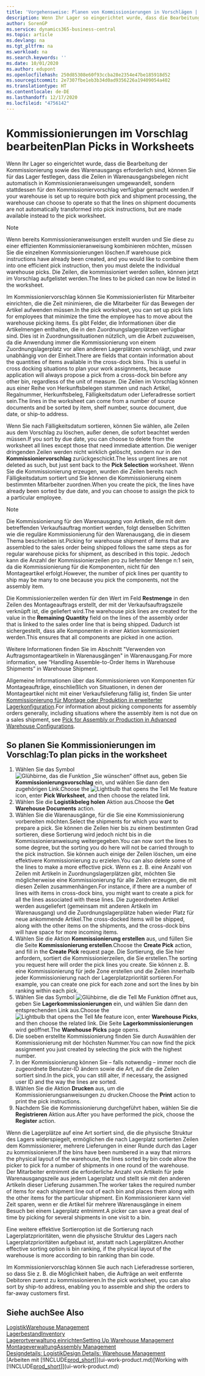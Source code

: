 ```yaml
---
title: 'Vorgehensweise: Planen von Kommissionierungen in Vorschlägen | Microsoft Docs'
description: Wenn Ihr Lager so eingerichtet wurde, dass die Bearbeitung der Kommissionierung sowie des Warenausgangs erforderlich sind, können Sie für das Lager festlegen, dass die Zeilen in Warenausgangsbelegen nicht automatisch in Kommissionieranweisungen umgewandelt, sondern stattdessen für den Kommissioniervorschlag verfügbar gemacht werden.
author: SorenGP
ms.service: dynamics365-business-central
ms.topic: article
ms.devlang: na
ms.tgt_pltfrm: na
ms.workload: na
ms.search.keywords: ''
ms.date: 10/01/2020
ms.author: edupont
ms.openlocfilehash: 250d85308e60f93ccba28e2354e47be185918d52
ms.sourcegitcommit: 2e7307fbe1eb3b34d0ad9356226a19409054a402
ms.translationtype: HT
ms.contentlocale: de-DE
ms.lasthandoff: 12/17/2020
ms.locfileid: "4756142"
---
```

# <a name="plan-picks-in-worksheets"></a><span data-ttu-id="5eaa3-103">Kommissionierungen im Vorschlag bearbeiten</span><span class="sxs-lookup"><span data-stu-id="5eaa3-103">Plan Picks in Worksheets</span></span>

<span data-ttu-id="5eaa3-104">Wenn Ihr Lager so eingerichtet wurde, dass die Bearbeitung der Kommissionierung sowie des Warenausgangs erforderlich sind, können Sie für das Lager festlegen, dass die Zeilen in Warenausgangsbelegen nicht automatisch in Kommissionieranweisungen umgewandelt, sondern stattdessen für den Kommissioniervorschlag verfügbar gemacht werden.</span><span class="sxs-lookup"><span data-stu-id="5eaa3-104">If your warehouse is set up to require both pick and shipment processing, the warehouse can choose to operate so that the lines on shipment documents are not automatically transformed into pick instructions, but are made available instead to the pick worksheet.</span></span>  

> [!NOTE]  
> <span data-ttu-id="5eaa3-105">Wenn bereits Kommissionieranweisungen erstellt wurden und Sie diese zu einer effizienten Kommissionieranweisung kombinieren möchten, müssen Sie die einzelnen Kommissionierungen löschen.</span><span class="sxs-lookup"><span data-stu-id="5eaa3-105">If warehouse pick instructions have already been created, and you would like to combine them into one efficient pick instruction, then you must delete the individual warehouse picks.</span></span> <span data-ttu-id="5eaa3-106">Die Zeilen, die kommissioniert werden sollen, können jetzt im Vorschlag aufgelistet werden.</span><span class="sxs-lookup"><span data-stu-id="5eaa3-106">The lines to be picked can now be listed in the worksheet.</span></span>  

<span data-ttu-id="5eaa3-107">Im Kommissioniervorschlag können Sie Kommissionierlisten für Mitarbeiter einrichten, die die Zeit minimieren, die die Mitarbeiter für das Bewegen der Artikel aufwenden müssen.</span><span class="sxs-lookup"><span data-stu-id="5eaa3-107">In the pick worksheet, you can set up pick lists for employees that minimize the time the employee has to move about the warehouse picking items.</span></span> <span data-ttu-id="5eaa3-108">Es gibt Felder, die Informationen über die Artikelmengen enthalten, die in den Zuordnungslagerplätzen verfügbar sind. Dies ist in Zuordnungssituationen nützlich, um die Arbeit zuzuweisen, da die Anwendung immer die Kommissionierung von einem Zuordnungslagerplatz vor allen anderen Lagerplätzen vorschlägt, und zwar unabhängig von der Einheit.</span><span class="sxs-lookup"><span data-stu-id="5eaa3-108">There are fields that contain information about the quantities of items available in the cross-dock bins. This is useful in cross docking situations to plan your work assignments, because application will always propose a pick from a cross-dock bin before any other bin, regardless of the unit of measure.</span></span> <span data-ttu-id="5eaa3-109">Die Zeilen im Vorschlag können aus einer Reihe von Herkunftsbelegen stammen und nach Artikel, Regalnummer, Herkunftsbeleg, Fälligkeitsdatum oder Lieferadresse sortiert sein.</span><span class="sxs-lookup"><span data-stu-id="5eaa3-109">The lines in the worksheet can come from a number of source documents and be sorted by item, shelf number, source document, due date, or ship-to address.</span></span>  

<span data-ttu-id="5eaa3-110">Wenn Sie nach Fälligkeitsdatum sortieren, können Sie wählen, alle Zeilen aus dem Vorschlag zu löschen, außer denen, die sofort beachtet werden müssen.</span><span class="sxs-lookup"><span data-stu-id="5eaa3-110">If you sort by due date, you can choose to delete from the worksheet all lines except those that need immediate attention.</span></span> <span data-ttu-id="5eaa3-111">Die weniger dringenden Zeilen werden nicht wirklich gelöscht, sondern nur in den **Kommissioniervorschlag** zurückgeschickt.</span><span class="sxs-lookup"><span data-stu-id="5eaa3-111">The less urgent lines are not deleted as such, but just sent back to the **Pick Selection** worksheet.</span></span> <span data-ttu-id="5eaa3-112">Wenn Sie die Kommissionierung erzeugen, wurden die Zeilen bereits nach Fälligkeitsdatum sortiert und Sie können die Kommissionierung einem bestimmten Mitarbeiter zuordnen.</span><span class="sxs-lookup"><span data-stu-id="5eaa3-112">When you create the pick, the lines have already been sorted by due date, and you can choose to assign the pick to a particular employee.</span></span>  

> [!NOTE]  
> <span data-ttu-id="5eaa3-113">Die Kommissionierung für den Warenausgang von Artikeln, die mit dem betreffenden Verkaufsauftrag montiert werden, folgt denselben Schritten wie die reguläre Kommissionierung für den Warenausgang, die in diesem Thema beschrieben ist.</span><span class="sxs-lookup"><span data-stu-id="5eaa3-113">Picking for warehouse shipment of items that are assembled to the sales order being shipped follows the same steps as for regular warehouse picks for shipment, as described in this topic.</span></span> <span data-ttu-id="5eaa3-114">Jedoch kann die Anzahl der Kommissionierzeilen pro zu liefernder Menge n:1 sein, da die Kommissionierung für die Komponenten, nicht für den Montageartikel erfolgt.</span><span class="sxs-lookup"><span data-stu-id="5eaa3-114">However, the number of pick lines per quantity to ship may be many to one because you pick the components, not the assembly item.</span></span>  
>
> <span data-ttu-id="5eaa3-115">Die Kommissionierzeilen werden für den Wert im Feld **Restmenge** in den Zeilen des Montageauftrags erstellt, der mit der Verkaufsauftragszeile verknüpft ist, die geliefert wird.</span><span class="sxs-lookup"><span data-stu-id="5eaa3-115">The warehouse pick lines are created for the value in the **Remaining Quantity** field on the lines of the assembly order that is linked to the sales order line that is being shipped.</span></span> <span data-ttu-id="5eaa3-116">Dadurch ist sichergestellt, dass alle Komponenten in einer Aktion kommissioniert werden.</span><span class="sxs-lookup"><span data-stu-id="5eaa3-116">This ensures that all components are picked in one action.</span></span>  
>
> <span data-ttu-id="5eaa3-117">Weitere Informationen finden Sie im Abschnitt "Verwenden von Auftragsmontageartikeln in Warenausgängen" in Warenausgang.</span><span class="sxs-lookup"><span data-stu-id="5eaa3-117">For more information, see “Handling Assemble-to-Order Items in Warehouse Shipments” in Warehouse Shipment.</span></span>  
>
> <span data-ttu-id="5eaa3-118">Allgemeine Informationen über das Kommissionieren von Komponenten für Montageaufträge, einschließlich von Situationen, in denen der Montageartikel nicht mit einer Verkaufslieferung fällig ist, finden Sie unter [Kommissionierung für Montage oder Produktion in erweiterter Lagerkonfiguration](warehouse-how-to-pick-for-internal-operations-in-advanced-warehousing.md).</span><span class="sxs-lookup"><span data-stu-id="5eaa3-118">For information about picking components for assembly orders generally, including situations where the assembly item is not due on a sales shipment, see [Pick for Assembly or Production in Advanced Warehouse Configurations](warehouse-how-to-pick-for-internal-operations-in-advanced-warehousing.md).</span></span>  

## <a name="to-plan-picks-in-the-worksheet"></a><span data-ttu-id="5eaa3-119">So planen Sie Kommissionierungen im Vorschlag:</span><span class="sxs-lookup"><span data-stu-id="5eaa3-119">To plan picks in the worksheet</span></span>

1. <span data-ttu-id="5eaa3-120">Wählen Sie das Symbol ![Glühbirne, das die Funktion „Sie wünschen“ öffnet](media/ui-search/search_small.png "Was möchten Sie tun?") aus, geben Sie **Kommissionierungsvorschlag** ein, und wählen Sie dann den zugehörigen Link.</span><span class="sxs-lookup"><span data-stu-id="5eaa3-120">Choose the ![Lightbulb that opens the Tell Me feature](media/ui-search/search_small.png "Tell me what you want to do") icon, enter **Pick Worksheet**, and then choose the related link.</span></span>  
2. <span data-ttu-id="5eaa3-121">Wählen Sie die **Logistikbeleg holen** Aktion aus.</span><span class="sxs-lookup"><span data-stu-id="5eaa3-121">Choose the **Get Warehouse Documents** action.</span></span>  
3. <span data-ttu-id="5eaa3-122">Wählen Sie die Warenausgänge, für die Sie eine Kommissionierung vorbereiten möchten.</span><span class="sxs-lookup"><span data-stu-id="5eaa3-122">Select the shipments for which you want to prepare a pick.</span></span> <span data-ttu-id="5eaa3-123">Sie können die Zeilen hier bis zu einem bestimmten Grad sortieren, diese Sortierung wird jedoch nicht bis in die Kommissionieranweisung weitergegeben.</span><span class="sxs-lookup"><span data-stu-id="5eaa3-123">You can now sort the lines to some degree, but the sorting you do here will not be carried through to the pick instruction.</span></span> <span data-ttu-id="5eaa3-124">Sie können auch einige der Zeilen löschen, um eine effektivere Kommissionierung zu erzielen.</span><span class="sxs-lookup"><span data-stu-id="5eaa3-124">You can also delete some of the lines to make a more effective pick.</span></span> <span data-ttu-id="5eaa3-125">Wenn es z. B. eine Anzahl von Zeilen mit Artikeln in Zuordnungslagerplätzen gibt, möchten Sie möglicherweise eine Kommissionierung für alle Zeilen erzeugen, die mit diesen Zeilen zusammenhängen.</span><span class="sxs-lookup"><span data-stu-id="5eaa3-125">For instance, if there are a number of lines with items in cross-dock bins, you might want to create a pick for all the lines associated with these lines.</span></span> <span data-ttu-id="5eaa3-126">Die zugeordneten Artikel werden ausgeliefert (gemeinsam mit anderen Artikeln im Warenausgang) und die Zuordnungslagerplätze haben wieder Platz für neue ankommende Artikel.</span><span class="sxs-lookup"><span data-stu-id="5eaa3-126">The cross-docked items will be shipped, along with the other items on the shipments, and the cross-dock bins will have space for more incoming items.</span></span>  
4. <span data-ttu-id="5eaa3-127">Wählen Sie die Aktion **Kommissionierung erstellen** aus, und füllen Sie die Seite **Kommissionierung erstellen**.</span><span class="sxs-lookup"><span data-stu-id="5eaa3-127">Choose the **Create Pick** action, and fill in the **Create Pick** request page.</span></span> <span data-ttu-id="5eaa3-128">Die Sortierung, die Sie hier anfordern, sortiert die Kommissionierzeilen, die Sie erstellen.</span><span class="sxs-lookup"><span data-stu-id="5eaa3-128">The sorting you request here will order the pick lines you create.</span></span> <span data-ttu-id="5eaa3-129">Sie können z. B. eine Kommissionierung für jede Zone erstellen und die Zeilen innerhalb jeder Kommissionierung nach der Lagerplatzpriorität sortieren.</span><span class="sxs-lookup"><span data-stu-id="5eaa3-129">For example, you can create one pick for each zone and sort the lines by bin ranking within each pick.</span></span>  
5. <span data-ttu-id="5eaa3-130">Wählen Sie das Symbol ![Glühbirne, die die Tell Me Funktion öffnet](media/ui-search/search_small.png "Was möchten Sie tun?") aus, geben Sie **Lagerkommissionierungen** ein, und wählen Sie dann den entsprechenden Link aus.</span><span class="sxs-lookup"><span data-stu-id="5eaa3-130">Choose the ![Lightbulb that opens the Tell Me feature](media/ui-search/search_small.png "Tell me what you want to do") icon, enter **Warehouse Picks**, and then choose the related link.</span></span> <span data-ttu-id="5eaa3-131">Die Seite **Lagerkommissionierungen** wird geöffnet.</span><span class="sxs-lookup"><span data-stu-id="5eaa3-131">The **Warehouse Picks** page opens.</span></span>  
6. <span data-ttu-id="5eaa3-132">Die soeben erstellte Kommissionierung finden Sie durch Auswählen der Kommissionierung mit der höchsten Nummer.</span><span class="sxs-lookup"><span data-stu-id="5eaa3-132">You can now find the pick assignment you just created by selecting the pick with the highest number.</span></span>  
7. <span data-ttu-id="5eaa3-133">In der Kommissionierung können Sie – falls notwendig – immer noch die zugeordnete Benutzer-ID ändern sowie die Art, auf die die Zeilen sortiert sind.</span><span class="sxs-lookup"><span data-stu-id="5eaa3-133">In the pick, you can still alter, if necessary, the assigned user ID and the way the lines are sorted.</span></span>  
8. <span data-ttu-id="5eaa3-134">Wählen Sie die Aktion **Drucken** aus, um die Kommissionierungsanweisungen zu drucken.</span><span class="sxs-lookup"><span data-stu-id="5eaa3-134">Choose the **Print** action to print the pick instructions.</span></span>  
9. <span data-ttu-id="5eaa3-135">Nachdem Sie die Kommissionierung durchgeführt haben, wählen Sie die **Registrieren** Aktion aus.</span><span class="sxs-lookup"><span data-stu-id="5eaa3-135">After you have performed the pick, choose the **Register** action.</span></span>  

<span data-ttu-id="5eaa3-136">Wenn die Lagerplätze auf eine Art sortiert sind, die die physische Struktur des Lagers widerspiegelt, ermöglichen die nach Lagerplatz sortierten Zeilen dem Kommissionierer, mehrere Lieferungen in einer Runde durch das Lager zu kommissionieren.</span><span class="sxs-lookup"><span data-stu-id="5eaa3-136">If the bins have been numbered in a way that mirrors the physical layout of the warehouse, the lines sorted by bin code allow the picker to pick for a number of shipments in one round of the warehouse.</span></span> <span data-ttu-id="5eaa3-137">Der Mitarbeiter entnimmt die erforderliche Anzahl von Artikeln für jede Warenausgangszeile aus jedem Lagerplatz und stellt sie mit den anderen Artikeln dieser Lieferung zusammen.</span><span class="sxs-lookup"><span data-stu-id="5eaa3-137">The worker takes the required number of items for each shipment line out of each bin and places them along with the other items for the particular shipment.</span></span> <span data-ttu-id="5eaa3-138">Ein Kommissionierer kann viel Zeit sparen, wenn er die Artikel für mehrere Warenausgänge in einem Besuch bei einem Lagerplatz entnimmt.</span><span class="sxs-lookup"><span data-stu-id="5eaa3-138">A picker can save a great deal of time by picking for several shipments in one visit to a bin.</span></span>  

<span data-ttu-id="5eaa3-139">Eine weitere effektive Sortieroption ist die Sortierung nach Lagerplatzprioritäten, wenn die physische Struktur des Lagers nach Lagerplatzprioritäten aufgebaut ist, anstatt nach Lagerplätzen.</span><span class="sxs-lookup"><span data-stu-id="5eaa3-139">Another effective sorting option is bin ranking, if the physical layout of the warehouse is more according to bin ranking than bin code.</span></span>  

<span data-ttu-id="5eaa3-140">Im Kommissioniervorschlag können Sie auch nach Lieferadresse sortieren, so dass Sie z. B. die Möglichkeit haben, die Aufträge an weit entfernte Debitoren zuerst zu kommissionieren.</span><span class="sxs-lookup"><span data-stu-id="5eaa3-140">In the pick worksheet, you can also sort by ship-to address, enabling you to assemble and ship the orders to far-away customers first.</span></span>  

## <a name="see-also"></a><span data-ttu-id="5eaa3-141">Siehe auch</span><span class="sxs-lookup"><span data-stu-id="5eaa3-141">See Also</span></span>

[<span data-ttu-id="5eaa3-142">Logistik</span><span class="sxs-lookup"><span data-stu-id="5eaa3-142">Warehouse Management</span></span>](warehouse-manage-warehouse.md)  
[<span data-ttu-id="5eaa3-143">Lagerbestand</span><span class="sxs-lookup"><span data-stu-id="5eaa3-143">Inventory</span></span>](inventory-manage-inventory.md)  
[<span data-ttu-id="5eaa3-144">Lagerortverwaltung einrichten</span><span class="sxs-lookup"><span data-stu-id="5eaa3-144">Setting Up Warehouse Management</span></span>](warehouse-setup-warehouse.md)  
[<span data-ttu-id="5eaa3-145">Montageverwaltung</span><span class="sxs-lookup"><span data-stu-id="5eaa3-145">Assembly Management</span></span>](assembly-assemble-items.md)  
[<span data-ttu-id="5eaa3-146">Designdetails: Logistik</span><span class="sxs-lookup"><span data-stu-id="5eaa3-146">Design Details: Warehouse Management</span></span>](design-details-warehouse-management.md)  
<span data-ttu-id="5eaa3-147">[Arbeiten mit [!INCLUDE[prod_short](includes/prod_short.md)]](ui-work-product.md)</span><span class="sxs-lookup"><span data-stu-id="5eaa3-147">[Working with [!INCLUDE[prod_short](includes/prod_short.md)]](ui-work-product.md)</span></span>  
